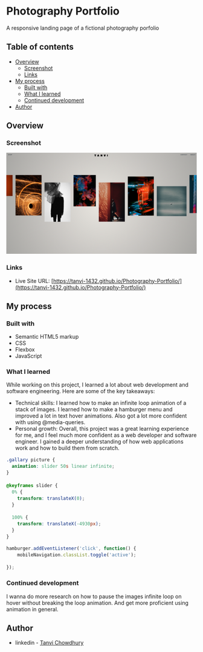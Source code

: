 # Photography Portfolio

A responsive landing page of a fictional photography porfolio

## Table of contents

- [Overview](#overview)
  - [Screenshot](#screenshot)
  - [Links](#links)
- [My process](#my-process)
  - [Built with](#built-with)
  - [What I learned](#what-i-learned)
  - [Continued development](#continued-development)
- [Author](#author)

## Overview

### Screenshot

![](image/webpage-screenshot.jpg)

### Links

- Live Site URL: [https://tanvi-1432.github.io/Photography-Portfolio/](https://tanvi-1432.github.io/Photography-Portfolio/)

## My process

### Built with

- Semantic HTML5 markup
- CSS
- Flexbox
- JavaScript

### What I learned

While working on this project, I learned a lot about web development and software engineering. Here are some of the key takeaways:
 - Technical skills: I learned how to make an infinite loop animation of a stack of images. I learned how to make a hamburger menu and improved a lot in text hover animations. Also got a lot more confident with using @media-queries.
 - Personal growth: Overall, this project was a great learning experience for me, and I feel much more confident as a web developer and software engineer. I gained a deeper understanding of how web applications work and how to build them from scratch.

```css
.gallary picture {
  animation: slider 50s linear infinite;
}

@keyframes slider {
  0% {
    transform: translateX(0);
  }

  100% {
    transform: translateX(-4930px);
  }
}
```
```js
hamburger.addEventListener('click', function() {
    mobileNavigation.classList.toggle('active');

});
```

### Continued development

I wanna do more research on how to pause the images infinite loop on hover without breaking the loop animation. And get more proficient using animation in general.

## Author

- linkedin - [Tanvi Chowdhury](https://www.linkedin.com/in/tanvi-chowdhury-244885271/)